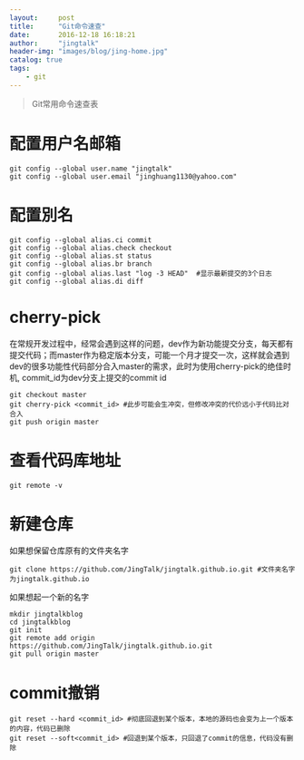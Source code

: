 ```yaml
---
layout:     post
title:      "Git命令速查"
date:       2016-12-18 16:18:21
author:     "jingtalk"
header-img: "images/blog/jing-home.jpg"
catalog: true
tags:
    - git
---
```


> Git常用命令速查表  

# 配置用户名邮箱

    git config --global user.name "jingtalk"
    git config --global user.email "jinghuang1130@yahoo.com"

# 配置別名
    git config --global alias.ci commit
    git config --global alias.check checkout
    git config --global alias.st status
    git config --global alias.br branch
    git config --global alias.last "log -3 HEAD"  #显示最新提交的3个日志
    git config --global alias.di diff

# cherry-pick

在常规开发过程中，经常会遇到这样的问题，dev作为新功能提交分支，每天都有提交代码；而master作为稳定版本分支，可能一个月才提交一次，这样就会遇到dev的很多功能性代码部分合入master的需求，此时为使用cherry-pick的绝佳时机, commit_id为dev分支上提交的commit id

    git checkout master
    git cherry-pick <commit_id> #此步可能会生冲突，但修改冲突的代价远小于代码比对合入
    git push origin master

# 查看代码库地址
    git remote -v

# 新建仓库
如果想保留仓库原有的文件夹名字

    git clone https://github.com/JingTalk/jingtalk.github.io.git #文件夹名字为jingtalk.github.io
    
如果想起一个新的名字

    mkdir jingtalkblog
    cd jingtalkblog
    git init
    git remote add origin https://github.com/JingTalk/jingtalk.github.io.git
    git pull origin master

# commit撤销
    git reset --hard <commit_id> #彻底回退到某个版本，本地的源码也会变为上一个版本的内容，代码已删除
    git reset --soft<commit_id> #回退到某个版本，只回退了commit的信息，代码没有删除
